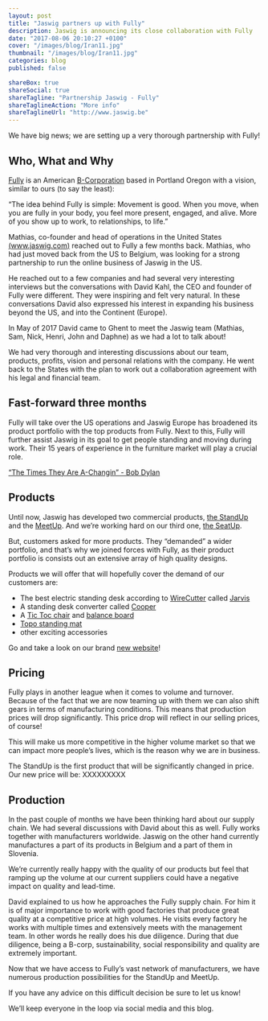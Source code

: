 ```yaml
---
layout: post
title: "Jaswig partners up with Fully"
description: Jaswig is announcing its close collaboration with Fully
date: "2017-08-06 20:10:27 +0100"
cover: "/images/blog/Iran11.jpg"
thumbnail: "/images/blog/Iran11.jpg"
categories: blog
published: false

shareBox: true
shareSocial: true
shareTagline: "Partnership Jaswig - Fully"
shareTaglineAction: "More info"
shareTaglineUrl: "http://www.jaswig.be"
---
```


We have big news; we are setting up a very thorough partnership with Fully!
<!--more-->


## Who, What and Why

[Fully](https://www.fully.com/about-us) is an American [B-Corporation](https://www.bcorporation.net/what-are-b-corps/about-b-lab) based in Portland Oregon with a vision, similar to ours (to say the least): 

“The idea behind Fully is simple: Movement is good. When you move, when you are fully in your body, you feel more present, engaged, and alive. More of you show up to work, to relationships, to life.”

Mathias, co-founder and head of operations in the United States [(www.jaswig.com)](http://www.jaswig.com/) reached out to Fully a few months back. Mathias, who had just moved back from the US to Belgium, was looking for a strong partnership to run the online business of Jaswig in the US.

He reached out to a few companies and had several very interesting interviews but the conversations with David Kahl, the CEO and founder of Fully were different. They were inspiring and felt very natural.
In these conversations David also expressed his interest in expanding his business beyond the US, and into the Continent (Europe).

In May of 2017 David came to Ghent to meet the Jaswig team (Mathias, Sam, Nick, Henri, John and Daphne) as we had a lot to talk about!
 
We had very thorough and interesting discussions about our team, products, profits, vision and personal relations with the company. He went back to the States with the plan to work out a collaboration agreement with his legal and financial team.

## Fast-forward three months

Fully will take over the US operations and Jaswig Europe has broadened its product portfolio with the top products from Fully. Next to this, Fully will further assist Jaswig in its goal to get people standing and moving during work. Their 15 years of experience in the furniture market will play a crucial role. 

[“The Times They Are A-Changin” - Bob Dylan](https://www.youtube.com/watch?v=e7qQ6_RV4VQ)

## Products

Until now, Jaswig has developed two commercial products, [the StandUp](http://www.jaswig.be/standup/) and the [MeetUp](http://www.jaswig.be/meetup/). And we’re working hard on our third one, [the SeatUp](http://www.jaswig.be/seatup/). 

But, customers asked for more products. They “demanded” a wider portfolio, and that’s why we joined forces with Fully, as their product portfolio is consists out an extensive array of high quality designs.

Products we will offer that will hopefully cover the demand of our customers are:
* The best electric standing desk according to [WireCutter](http://thewirecutter.com/reviews/best-standing-desk/) called [Jarvis](http://www.jaswig.be/jarvis/)
* A standing desk converter called [Cooper](http://www.jaswig.be/Cooper/)
* A [Tic Toc chair](http://www.jaswig.be/tic-toc/) and [balance board](http://www.jaswig.be/tic-toc-balance-board/)
* [Topo standing mat](http://www.jaswig.be/topo-anti-fatigue-mat/)
* other exciting accessories

Go and take a look on our brand [new website](http://www.jaswig.be/)!


## Pricing

Fully plays in another league when it comes to volume and turnover. Because of the fact that we are now teaming up with them we can also shift gears in terms of manufacturing conditions. This means that production prices will drop significantly. This price drop will reflect in our selling prices, of course! 

This will make us more competitive in the higher volume market so that we can impact more people’s lives, which is the reason why we are in business.

The StandUp is the first product that will be significantly changed in price. Our new price will be: XXXXXXXXX 


## Production

In the past couple of months we have been thinking hard about our supply chain. We had several discussions with David about this as well. Fully works together with manufacturers worldwide. Jaswig on the other hand currently manufactures a part of its products in Belgium and a part of them in Slovenia. 

We’re currently really happy with the quality of our products but feel that ramping up the volume at our current suppliers could have a negative impact on quality and lead-time. 

David explained to us how he approaches the Fully supply chain. For him it is of major importance to work with good factories that produce great quality at a competitive price at high volumes. He visits every factory he works with multiple times and extensively meets with the management team. In other words he really does his due diligence. During that due diligence, being a B-corp, sustainability, social responsibility and quality are extremely important. 

Now that we have access to Fully’s vast network of manufacturers, we have numerous production possibilities for the StandUp and MeetUp.

If you have any advice on this difficult decision be sure to let us know!

We’ll keep everyone in the loop via social media and this blog.
